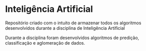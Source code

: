 # Inteligência Artificial

Repositório criado com o intuito de armazenar todos os algoritmos desenvolvidos durante a disciplina de Inteligência Artificial

Durante a disciplina foram desenvolvidos algoritmos de predição, classificação e aglomeração de dados.
